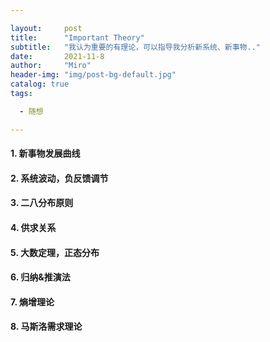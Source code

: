 ```yaml
---

layout:     post
title:      "Important Theory"
subtitle:   "我认为重要的有理论，可以指导我分析新系统、新事物.."
date:       2021-11-8
author:     "Miro"
header-img: "img/post-bg-default.jpg"
catalog: true
tags:

  - 随想

---
```


#### 1. 新事物发展曲线

#### 2. 系统波动，负反馈调节

#### 3. 二八分布原则

#### 4. 供求关系

#### 5. 大数定理，正态分布

#### 6. 归纳&推演法

#### 7. 熵增理论

#### 8. 马斯洛需求理论